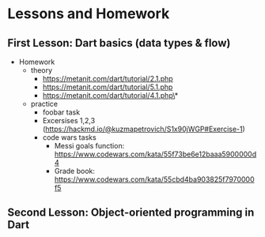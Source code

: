 # Lessons and Homework

## First Lesson: Dart basics (data types & flow)
 - Homework
     - theory 
         - https://metanit.com/dart/tutorial/2.1.php 
         - https://metanit.com/dart/tutorial/5.1.php
         - https://metanit.com/dart/tutorial/4.1.php\*
     - practice
         - foobar task
         - Excersises 1,2,3 (https://hackmd.io/@kuzmapetrovich/S1x90jWGP#Exercise-1)
         - code wars tasks
             - Messi goals function: https://www.codewars.com/kata/55f73be6e12baaa5900000d4
             - Grade book: https://www.codewars.com/kata/55cbd4ba903825f7970000f5

## Second Lesson: Object-oriented programming in Dart